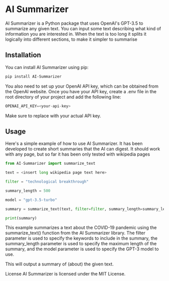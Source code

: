 # AI Summarizer

AI Summarizer is a Python package that uses OpenAI's GPT-3.5 to summarize any given text.
You can input some text describing what kind of information you are interested in. 
When the text is too long it splits it logically into different sections, to make it simpler to summarise

## Installation

You can install AI Summarizer using pip:

```sh
pip install AI-Summarizer

```

You also need to set up your OpenAI API key, which can be obtained from the OpenAI website. Once you have your API key, create a .env file in the root directory of your project and add the following line:

```py
OPENAI_API_KEY=<your-api-key>
```

Make sure to replace <your-api-key> with your actual API key.

## Usage

Here's a simple example of how to use AI Summarizer. It has been developed to create short summaries that the AI can digest. It should work with any page, but so far it has been only tested with wikipedia pages

```py
from AI-Summarizer import summarize_text

text = <insert long wikipedia page text here>

filter = "technological breakthrough"

summary_length = 500

model = "gpt-3.5-turbo"

summary = summarize_text(text, filter=filter, summary_length=summary_length, model=model)

print(summary)
```

This example summarizes a text about the COVID-19 pandemic using the summarize_text() function from the AI Summarizer library. The filter parameter is used to specify the keywords to include in the summary, the summary_length parameter is used to specify the maximum length of the summary, and the model parameter is used to specify the GPT-3 model to use.


This will output a summary of (about) the given text.

License
AI Summarizer is licensed under the MIT License.


